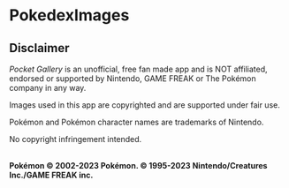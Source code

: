 # PokedexImages
## Disclaimer
_Pocket Gallery_ is an unofficial, free fan made app and is NOT affiliated, endorsed or supported by Nintendo, GAME FREAK or The Pokémon company in any way.

Images used in this app are copyrighted and are supported under fair use.

Pokémon and Pokémon character names are trademarks of Nintendo. 

No copyright infringement intended. 

\
**Pokémon © 2002-2023 Pokémon. © 1995-2023 Nintendo/Creatures Inc./GAME FREAK inc.**

